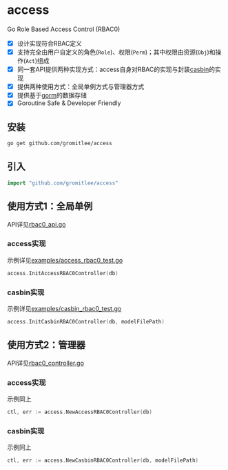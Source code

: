 # access

Go Role Based Access Control (RBAC0)

- [x] 设计实现符合RBAC定义
- [x] 支持完全由用户自定义的角色(`Role`)、权限(`Perm`)；其中权限由资源(`Obj`)和操作(`Act`)组成
- [x] 同一套API提供两种实现方式：access自身对RBAC的实现与封装[casbin](https://github.com/casbin/casbin)的实现
- [x] 提供两种使用方式：全局单例方式与管理器方式
- [x] 提供基于[gorm](https://github.com/go-gorm/gorm)的数据存储
- [x] Goroutine Safe & Developer Friendly

## 安装

```bash
go get github.com/gromitlee/access
```

## 引入

```go
import "github.com/gromitlee/access"
```

## 使用方式1：全局单例
API详见[rbac0_api.go](rbac0_api.go)

### access实现
示例详见[examples/access_rbac0_test.go](examples/access_rbac0_test.go)

```go
access.InitAccessRBAC0Controller(db)
```

### casbin实现
示例详见[examples/casbin_rbac0_test.go](examples/casbin_rbac0_test.go)

```go
access.InitCasbinRBAC0Controller(db, modelFilePath)
```

## 使用方式2：管理器
API详见[rbac0_controller.go](rbac0_controller.go)

### access实现
示例同上

```go
ctl, err := access.NewAccessRBAC0Controller(db)
```

### casbin实现
示例同上

```go
ctl, err := access.NewCasbinRBAC0Controller(db, modelFilePath)
```